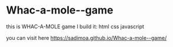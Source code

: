 # Whac-a-mole--game
this is WHAC-A-MOLE game I build it:
html
css
javascript

you can visit here  https://sadimoa.github.io/Whac-a-mole--game/
